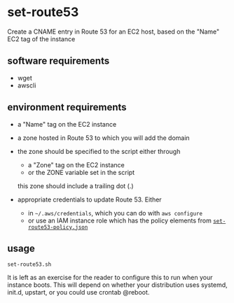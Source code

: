 # set-route53
Create a CNAME entry in Route 53 for an EC2 host, based on the "Name" EC2 tag of the instance

## software requirements
* wget
* awscli

## environment requirements
* a "Name" tag on the EC2 instance
* a zone hosted in Route 53 to which you will add the domain
* the zone should be specified to the script either through
  * a "Zone" tag on the EC2 instance
  * or the ZONE variable set in the script
  
  this zone should include a trailing dot (.)
* appropriate credentials to update Route 53. Either
  * in `~/.aws/credentials`, which you can do with `aws configure`
  * or use an IAM instance role which has the policy elements from [`set-route53-policy.json`](set-route53-policy.json)

## usage
`set-route53.sh`

It is left as an exercise for the reader to configure this to run when your instance boots. This will depend on whether your distribution uses systemd, init.d, upstart, or you could  use crontab @reboot.
